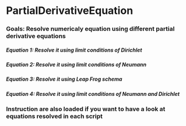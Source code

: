 # PartialDerivativeEquation

### Goals: Resolve numericaly equation using different partial derivative equations

##### Equation 1: Resolve it using limit conditions of Dirichlet
##### Equation 2: Resolve it using limit conditions of Neumann
##### Equation 3: Resolve it using Leap Frog schema
##### Equation 4: Resolve it using limit conditions of Neumann and Dirichlet

### Instruction are also loaded if you want to have a look at equations resolved in each script
